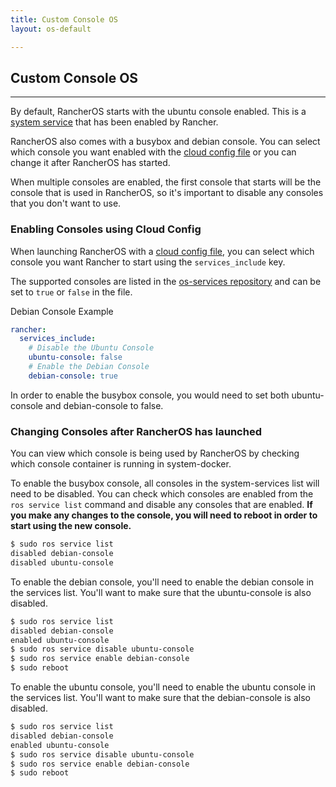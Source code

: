 ```yaml
---
title: Custom Console OS
layout: os-default

---
```


## Custom Console OS
---

By default, RancherOS starts with the ubuntu console enabled. This is a [system service]({{site.baseurl}}/os/configuration/system-services) that has been enabled by Rancher.

RancherOS also comes with a busybox and debian console. You can select which console you want enabled with the [cloud config file]({{site.baseurl}}/os/cloud-config/) or you can change it after RancherOS has started. 

When multiple consoles are enabled, the first console that starts will be the console that is used in RancherOS, so it's important to disable any consoles that you don't want to use. 

### Enabling Consoles using Cloud Config 

When launching RancherOS with a [cloud config file]({[site.baseurl}}/os/cloud-config/), you can select which console you want Rancher to start using the `services_include` key. 

The supported consoles are listed in the [os-services repository](https://github.com/rancher/os-services/blob/master/index.yml) and can be set to `true` or `false` in the file.

Debian Console Example

```yaml
rancher:
  services_include:
    # Disable the Ubuntu Console
    ubuntu-console: false
    # Enable the Debian Console
    debian-console: true
```

In order to enable the busybox console, you would need to set both ubuntu-console and debian-console to false. 

### Changing Consoles after RancherOS has launched

You can view which console is being used by RancherOS by checking which console container is running in system-docker. 

To enable the busybox console, all consoles in the system-services list will need to be disabled. You can check which consoles are enabled from the `ros service list` command and disable any consoles that are enabled. **If you make any changes to the console, you will need to reboot in order to start using the new console.**

```bash
$ sudo ros service list
disabled debian-console 
disabled ubuntu-console
```

To enable the debian console, you'll need to enable the debian console in the services list. You'll want to make sure that the ubuntu-console is also disabled. 

```bash
$ sudo ros service list
disabled debian-console 
enabled ubuntu-console
$ sudo ros service disable ubuntu-console
$ sudo ros service enable debian-console
$ sudo reboot
```

To enable the ubuntu console, you'll need to enable the ubuntu console in the services list. You'll want to make sure that the debian-console is also disabled. 

```bash
$ sudo ros service list
disabled debian-console 
enabled ubuntu-console
$ sudo ros service disable ubuntu-console
$ sudo ros service enable debian-console
$ sudo reboot
```

